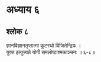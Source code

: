 # अध्याय ६

## श्लोक ८

ज्ञानविज्ञानतृप्तात्मा कूटस्थो विजितेन्द्रियः ।<br>युक्त इत्युच्यते योगी समलोष्टाश्मकाञ्चनः ॥ ६-८॥<br><br>

